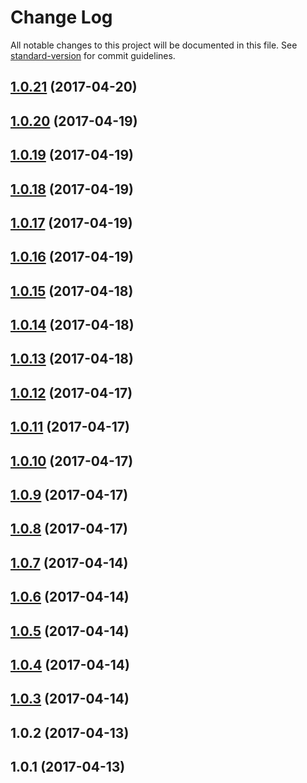 # Change Log

All notable changes to this project will be documented in this file.
See [standard-version](https://github.com/conventional-changelog/standard-version) for commit guidelines.

<a name="1.0.21"></a>
## [1.0.21](https://github.com/dadviegas/melpack/compare/melpack-optimize-middleware@1.0.2...melpack-optimize-middleware@1.0.21) (2017-04-20)




<a name="1.0.20"></a>
## [1.0.20](https://github.com/dadviegas/melpack/compare/melpack-optimize-middleware@1.0.2...melpack-optimize-middleware@1.0.20) (2017-04-19)




<a name="1.0.19"></a>
## [1.0.19](https://github.com/dadviegas/melpack/compare/melpack-optimize-middleware@1.0.2...melpack-optimize-middleware@1.0.19) (2017-04-19)




<a name="1.0.18"></a>
## [1.0.18](https://github.com/dadviegas/melpack/compare/melpack-optimize-middleware@1.0.2...melpack-optimize-middleware@1.0.18) (2017-04-19)




<a name="1.0.17"></a>
## [1.0.17](https://github.com/dadviegas/melpack/compare/melpack-optimize-middleware@1.0.2...melpack-optimize-middleware@1.0.17) (2017-04-19)




<a name="1.0.16"></a>
## [1.0.16](https://github.com/dadviegas/melpack/compare/melpack-optimize-middleware@1.0.2...melpack-optimize-middleware@1.0.16) (2017-04-19)




<a name="1.0.15"></a>
## [1.0.15](https://github.com/dadviegas/melpack/compare/melpack-optimize-middleware@1.0.2...melpack-optimize-middleware@1.0.15) (2017-04-18)




<a name="1.0.14"></a>
## [1.0.14](https://github.com/dadviegas/melpack/compare/melpack-optimize-middleware@1.0.2...melpack-optimize-middleware@1.0.14) (2017-04-18)




<a name="1.0.13"></a>
## [1.0.13](https://github.com/dadviegas/melpack/compare/melpack-optimize-middleware@1.0.2...melpack-optimize-middleware@1.0.13) (2017-04-18)




<a name="1.0.12"></a>
## [1.0.12](https://github.com/dadviegas/melpack/compare/melpack-optimize-middleware@1.0.2...melpack-optimize-middleware@1.0.12) (2017-04-17)

<a name="1.0.11"></a>
## [1.0.11](https://github.com/dadviegas/melpack/compare/melpack-optimize-middleware@1.0.2...melpack-optimize-middleware@1.0.11) (2017-04-17)

<a name="1.0.10"></a>
## [1.0.10](https://github.com/dadviegas/melpack/compare/melpack-optimize-middleware@1.0.2...melpack-optimize-middleware@1.0.10) (2017-04-17)

<a name="1.0.9"></a>
## [1.0.9](https://github.com/dadviegas/melpack/compare/melpack-optimize-middleware@1.0.8...melpack-optimize-middleware@1.0.9) (2017-04-17)

<a name="1.0.8"></a>
## [1.0.8](https://github.com/dadviegas/melpack/compare/melpack-optimize-middleware@1.0.7...melpack-optimize-middleware@1.0.8) (2017-04-17)

<a name="1.0.7"></a>
## [1.0.7](https://github.com/dadviegas/melpack/compare/melpack-optimize-middleware@1.0.6...melpack-optimize-middleware@1.0.7) (2017-04-14)

<a name="1.0.6"></a>
## [1.0.6](https://github.com/dadviegas/melpack/compare/melpack-optimize-middleware@1.0.3...melpack-optimize-middleware@1.0.6) (2017-04-14)

<a name="1.0.5"></a>
## [1.0.5](https://github.com/dadviegas/melpack/compare/melpack-optimize-middleware@1.0.3...melpack-optimize-middleware@1.0.5) (2017-04-14)

<a name="1.0.4"></a>
## [1.0.4](https://github.com/dadviegas/melpack/compare/melpack-optimize-middleware@1.0.3...melpack-optimize-middleware@1.0.4) (2017-04-14)

<a name="1.0.3"></a>
## [1.0.3](https://github.com/dadviegas/melpack/compare/melpack-optimize-middleware@1.0.2...melpack-optimize-middleware@1.0.3) (2017-04-14)

<a name="1.0.2"></a>
## 1.0.2 (2017-04-13)

<a name="1.0.1"></a>
## 1.0.1 (2017-04-13)
